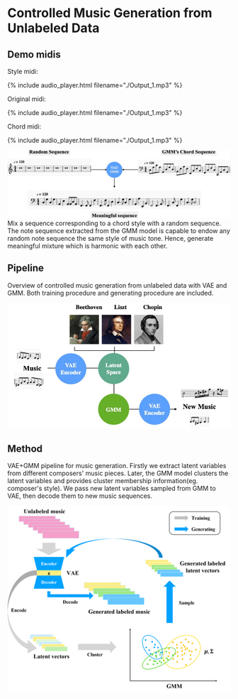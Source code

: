 # Controlled Music Generation from Unlabeled Data

## Demo midis
Style midi:

{% include audio_player.html filename="./Output_1.mp3" %}

Original midi:

{% include audio_player.html filename="./Output_1.mp3" %}

Chord midi:

{% include audio_player.html filename="./Output_1.mp3" %}


![Octocat](assets/images/chord_style_pipeline.jpg)<br>
Mix a sequence corresponding to a chord style with a random sequence. The note sequence extracted from the GMM model is capable to endow any random note sequence the same style of music tone. Hence, generate meaningful mixture which is harmonic with each other.

## Pipeline
Overview of controlled music generation from unlabeled data with VAE and GMM. Both training procedure and generating procedure are included.

![Octocat](assets/images/vae_idea_pipeline.jpg)<br>

## Method
VAE+GMM pipeline for music generation. Firstly we extract latent variables from different composers' music pieces. Later, the GMM model clusters the latent variables and provides cluster membership information(eg. composer's style). We pass new latent variables sampled from GMM to VAE, then decode them to new music sequences.

![Octocat](assets/images/method_pipeline.png)<br>



